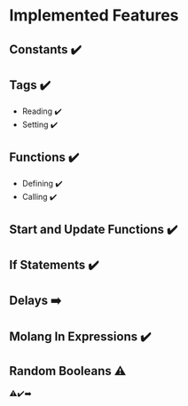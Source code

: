 # Implemented Features
## Constants ✔️
## Tags ✔️
- Reading ✔️
- Setting ✔️
## Functions ✔️
- Defining ✔️
- Calling ✔️
## Start and Update Functions ✔️
## If Statements ✔️
## Delays ➡️
## Molang In Expressions ✔️
## Random Booleans ⚠️

⚠️✔️➡️